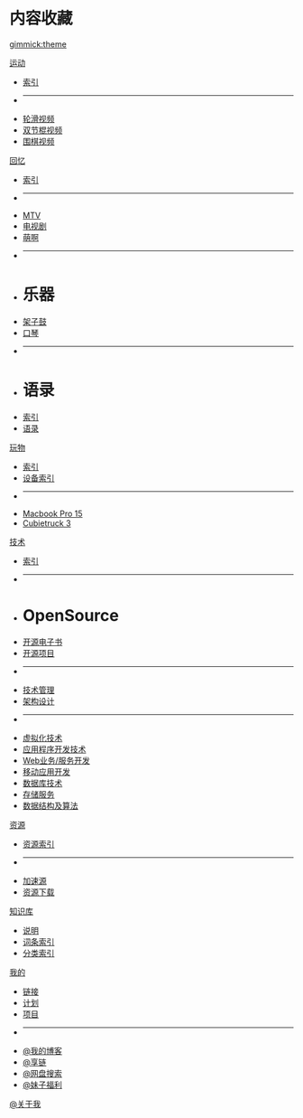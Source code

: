 # 内容收藏

[gimmick:theme](cyborg)


[运动]()

  * [索引](d/sports/index.md)
  * ------
  * [轮滑视频](d/sports/roller/video.md)
  * [双节棍视频](d/sports/nunchuks/video.md)
  * [围棋视频](d/sports/go/video.md)

[回忆]()

  * [索引](d/life/index.md)
  * ------
  * [MTV](d/life/mtv/video.md)
  * [电视剧](d/life/tv/index.md)
  * [萌啊](d/life/meng/video.md)
  * ------
  * # 乐器
  * [架子鼓](d/life/instruments/traps.md)
  * [口琴](d/life/instruments/harmonica.md)
  * ------
  * # 语录
  * [索引](d/life/quotations/index.md)
  * [语录](d/life/quotations/quotations.md)

[玩物]()

  * [索引](d/geek/index.md)
  * [设备索引](d/geek/devices/index.md)
  * ------
  * [Macbook Pro 15](d/geek/macbookpro/index.md)
  * [Cubietruck 3](d/geek/cubietruck3/index.md)

[技术]()

  * [索引](d/tech/index.md)
  * ------
  * # OpenSource
  * [开源电子书](d/tech/opensource/ebook.md)
  * [开源项目](d/tech/opensource/collection.md)
  * ------
  * [技术管理](d/tech/manage/index.md)
  * [架构设计](d/tech/arch/index.md)
  * ------
  * [虚拟化技术](d/tech/v/index.md)
  * [应用程序开发技术](d/tech/soft/index.md)
  * [Web业务/服务开发](d/tech/web/index.md)
  * [移动应用开发](d/tech/app/index.md)
  * [数据库技术](d/tech/db/index.md)
  * [存储服务](d/tech/storage/index.md)
  * [数据结构及算法](d/tech/ds/index.md)

[资源]()

  * [资源索引](d/resources/index.md)
  * ------
  * [加速源](d/resources/mirrors.md)
  * [资源下载](d/resources/download.md)

[知识库]()

  * [说明](d/vocabulary/index.md)
  * [词条索引](d/vocabulary/words/index.md)
  * [分类索引](d/vocabulary/cates/index.md)

[我的]()

  * [链接](d/links.md)
  * [计划](d/todo.md)
  * [项目](d/projects.md)
  * ------
  * [@我的博客](https://b.rkcn.me/)
  * [@享链](http://rkwp.sinaapp.com/bookmark/)
  * [@网盘搜索](http://rkwp.sinaapp.com/searcher/)
  * [@妹子福利](http://rkwp.sinaapp.com/mm/)

[@关于我](https://b.rkcn.me/post/about/)


<!--
[gimmick:themechooser](Choose theme)
-->
